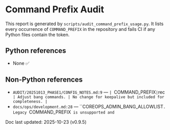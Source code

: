 # Command Prefix Audit

This report is generated by `scripts/audit_command_prefix_usage.py`.
It lists every occurrence of `COMMAND_PREFIX` in the repository and fails CI if any Python files contain the token.

## Python references

- None ✅

## Non-Python references

- `AUDIT/20251013_PHASE1/CONFIG_NOTES.md:9` — `| `COMMAND_PREFIX` | `rec` | Adjust bang commands. | No change for keepalive but included for completeness. |`
- `docs/ops/development.md:28` — ``COREOPS_ADMIN_BANG_ALLOWLIST`. Legacy `COMMAND_PREFIX` is unsupported and`

Doc last updated: 2025-10-23 (v0.9.5)
